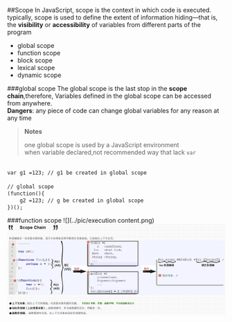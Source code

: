 


##Scope
In JavaScript, scope is the context in which code is executed.<br/>
typically, scope is used to define the extent of information hiding—that is, <br/>
the **visibility** or **accessibility** of variables from different parts of the program


- global scope
- function scope
- block scope
- lexical scope
- dynamic scope

###global scope
The global scope is the last stop in the **scope chain**,therefore,
Variables defined in the global scope can be accessed from anywhere.<BR/>
**Dangers**: any piece of code can change global variables for any reason at any time


> **Notes**<br/>
> 
> one global scope is used by a JavaScript environment<br/>
> when variable declared,not recommended way that lack `var`


<pre><code>
var g1 =123; // g1 be created in global scope

// global scope
(function(){
    g2 =123; // g be created in global scope
})();
</code></pre>


###function scope
![](../pic/execution content.png)
![](../pic/scope.png)